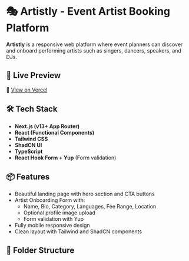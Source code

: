 # 🎭 Artistly - Event Artist Booking Platform

**Artistly** is a responsive web platform where event planners can discover and onboard performing artists such as singers, dancers, speakers, and DJs.

## 🚀 Live Preview

🔗 [View on Vercel](https://artistly-vb5o.vercel.app/)

## 🛠️ Tech Stack

- **Next.js (v13+ App Router)**
- **React (Functional Components)**
- **Tailwind CSS**
- **ShadCN UI**
- **TypeScript**
- **React Hook Form + Yup** (Form validation)

## 📦 Features

- Beautiful landing page with hero section and CTA buttons
- Artist Onboarding Form with:
  - Name, Bio, Category, Languages, Fee Range, Location
  - Optional profile image upload
  - Form validation with Yup
- Fully mobile responsive design
- Clean layout with Tailwind and ShadCN components

## 📁 Folder Structure

